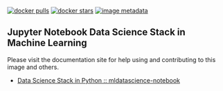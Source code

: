 [![docker pulls](https://img.shields.io/docker/pulls/choppydocker/mldatascience-notebook.svg)](https://hub.docker.com/choppydocker/mldatascience-notebook/) [![docker stars](https://img.shields.io/docker/stars/choppydocker/mldatascience-notebook.svg)](https://hub.docker.com/choppydocker/mldatascience-notebook/) [![image metadata](https://images.microbadger.com/badges/image/choppydocker/mldatascience-notebook.svg)](https://microbadger.com/images/choppydocker/mldatascience-notebook "choppydocker/mldatascience-notebook image metadata")

## Jupyter Notebook Data Science Stack in Machine Learning

Please visit the documentation site for help using and contributing to this image and others.

* [Data Science Stack in Python :: mldatascience-notebook](../README.md#mldatascience-notebook)